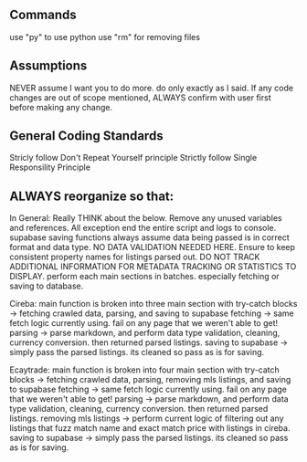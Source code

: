 ## Commands
use "py" to use python
use "rm" for removing files

## Assumptions
NEVER assume I want you to do more. do only exactly as I said. If any code changes are out of scope mentioned, ALWAYS confirm with user first before making any change.

## General Coding Standards
Stricly follow Don't Repeat Yourself principle
Strictly follow Single Responsility Principle 

## ALWAYS reorganize so that:

In General:
Really THINK about the below.
Remove any unused variables and references.
All exception end the entire script and logs to console.
supabase saving functions always assume data being passed is in correct format and data type. NO DATA VALIDATION NEEDED HERE.
Ensure to keep consistent property names for listings parsed out. 
DO NOT TRACK ADDITIONAL INFORMATION FOR METADATA TRACKING OR STATISTICS TO DISPLAY.
perform each main sections in batches. especially fetching or saving to database.

Cireba:
main function is broken into three main section with try-catch blocks -> fetching crawled data, parsing, and saving to supabase
fetching -> same fetch logic currently using. fail on any page that we weren't able to get! 
parsing -> parse markdown, and perform data type validation, cleaning, currency conversion. then returned parsed listings.
saving to supabase -> simply pass the parsed listings. its cleaned so pass as is for saving.

Ecaytrade:
main function is broken into four  main section with try-catch blocks -> fetching crawled data, parsing, removing mls listings, and saving to supabase
fetching -> same fetch logic currently using. fail on any page that we weren't able to get! 
parsing -> parse markdown, and perform data type validation, cleaning, currency conversion. then returned parsed listings.
removing mls listings -> perform current logic of filtering out any listings that fuzz match name and exact match price with listings in cireba.
saving to supabase -> simply pass the parsed listings. its cleaned so pass as is for saving.
